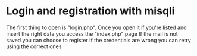 # Login and registration with misqli

The first thing to open is "login.php".
Once you open it if you're listed and insert the right data you access the "index.php" page
If the mail is not saved you can choose to register
If the credentials are wrong you can retry using the correct ones
